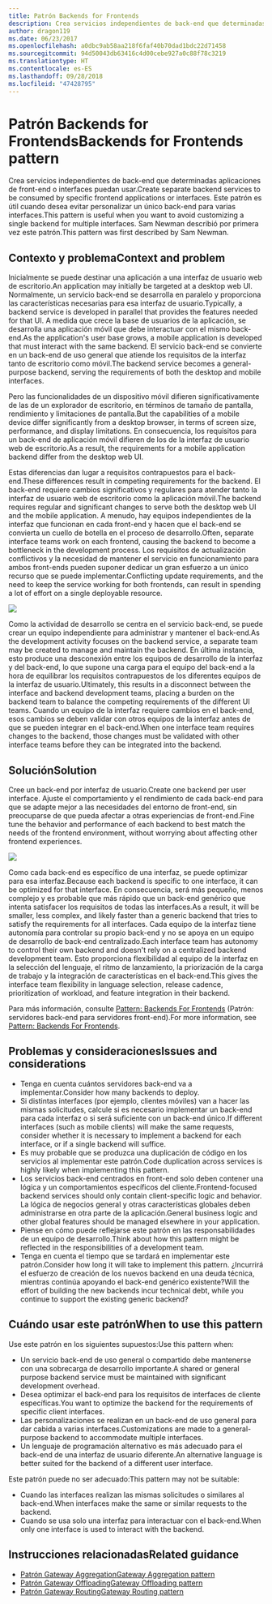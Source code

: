 ```yaml
---
title: Patrón Backends for Frontends
description: Crea servicios independientes de back-end que determinadas aplicaciones de front-end o interfaces puedan usar.
author: dragon119
ms.date: 06/23/2017
ms.openlocfilehash: a0dbc9ab58aa218f6faf40b70dad1bdc22d71458
ms.sourcegitcommit: 94d50043db63416c4d00cebe927a0c88f78c3219
ms.translationtype: HT
ms.contentlocale: es-ES
ms.lasthandoff: 09/28/2018
ms.locfileid: "47428795"
---
```

# <a name="backends-for-frontends-pattern"></a><span data-ttu-id="1175d-103">Patrón Backends for Frontends</span><span class="sxs-lookup"><span data-stu-id="1175d-103">Backends for Frontends pattern</span></span>

<span data-ttu-id="1175d-104">Crea servicios independientes de back-end que determinadas aplicaciones de front-end o interfaces puedan usar.</span><span class="sxs-lookup"><span data-stu-id="1175d-104">Create separate backend services to be consumed by specific frontend applications or interfaces.</span></span> <span data-ttu-id="1175d-105">Este patrón es útil cuando desea evitar personalizar un único back-end para varias interfaces.</span><span class="sxs-lookup"><span data-stu-id="1175d-105">This pattern is useful when you want to avoid customizing a single backend for multiple interfaces.</span></span> <span data-ttu-id="1175d-106">Sam Newman describió por primera vez este patrón.</span><span class="sxs-lookup"><span data-stu-id="1175d-106">This pattern was first described by Sam Newman.</span></span>

## <a name="context-and-problem"></a><span data-ttu-id="1175d-107">Contexto y problema</span><span class="sxs-lookup"><span data-stu-id="1175d-107">Context and problem</span></span>

<span data-ttu-id="1175d-108">Inicialmente se puede destinar una aplicación a una interfaz de usuario web de escritorio.</span><span class="sxs-lookup"><span data-stu-id="1175d-108">An application may initially be targeted at a desktop web UI.</span></span> <span data-ttu-id="1175d-109">Normalmente, un servicio back-end se desarrolla en paralelo y proporciona las características necesarias para esa interfaz de usuario.</span><span class="sxs-lookup"><span data-stu-id="1175d-109">Typically, a backend service is developed in parallel that provides the features needed for that UI.</span></span> <span data-ttu-id="1175d-110">A medida que crece la base de usuarios de la aplicación, se desarrolla una aplicación móvil que debe interactuar con el mismo back-end.</span><span class="sxs-lookup"><span data-stu-id="1175d-110">As the application's user base grows, a mobile application is developed that must interact with the same backend.</span></span> <span data-ttu-id="1175d-111">El servicio back-end se convierte en un back-end de uso general que atiende los requisitos de la interfaz tanto de escritorio como móvil.</span><span class="sxs-lookup"><span data-stu-id="1175d-111">The backend service becomes a general-purpose backend, serving the requirements of both the desktop and mobile interfaces.</span></span>

<span data-ttu-id="1175d-112">Pero las funcionalidades de un dispositivo móvil difieren significativamente de las de un explorador de escritorio, en términos de tamaño de pantalla, rendimiento y limitaciones de pantalla.</span><span class="sxs-lookup"><span data-stu-id="1175d-112">But the capabilities of a mobile device differ significantly from a desktop browser, in terms of screen size, performance, and display limitations.</span></span> <span data-ttu-id="1175d-113">En consecuencia, los requisitos para un back-end de aplicación móvil difieren de los de la interfaz de usuario web de escritorio.</span><span class="sxs-lookup"><span data-stu-id="1175d-113">As a result, the requirements for a mobile application backend differ from the desktop web UI.</span></span> 

<span data-ttu-id="1175d-114">Estas diferencias dan lugar a requisitos contrapuestos para el back-end.</span><span class="sxs-lookup"><span data-stu-id="1175d-114">These differences result in competing requirements for the backend.</span></span> <span data-ttu-id="1175d-115">El back-end requiere cambios significativos y regulares para atender tanto la interfaz de usuario web de escritorio como la aplicación móvil.</span><span class="sxs-lookup"><span data-stu-id="1175d-115">The backend requires regular and significant changes to serve both the desktop web UI and the mobile application.</span></span> <span data-ttu-id="1175d-116">A menudo, hay equipos independientes de la interfaz que funcionan en cada front-end y hacen que el back-end se convierta un cuello de botella en el proceso de desarrollo.</span><span class="sxs-lookup"><span data-stu-id="1175d-116">Often, separate interface teams work on each frontend, causing the backend to become a bottleneck in the development process.</span></span> <span data-ttu-id="1175d-117">Los requisitos de actualización conflictivos y la necesidad de mantener el servicio en funcionamiento para ambos front-ends pueden suponer dedicar un gran esfuerzo a un único recurso que se puede implementar.</span><span class="sxs-lookup"><span data-stu-id="1175d-117">Conflicting update requirements, and the need to keep the service working for both frontends, can result in spending a lot of effort on a single deployable resource.</span></span>

![](./_images/backend-for-frontend.png) 

<span data-ttu-id="1175d-118">Como la actividad de desarrollo se centra en el servicio back-end, se puede crear un equipo independiente para administrar y mantener el back-end.</span><span class="sxs-lookup"><span data-stu-id="1175d-118">As the development activity focuses on the backend service, a separate team may be created to manage and maintain the backend.</span></span> <span data-ttu-id="1175d-119">En última instancia, esto produce una desconexión entre los equipos de desarrollo de la interfaz y del back-end, lo que supone una carga para el equipo del back-end a la hora de equilibrar los requisitos contrapuestos de los diferentes equipos de la interfaz de usuario.</span><span class="sxs-lookup"><span data-stu-id="1175d-119">Ultimately, this results in a disconnect between the interface and backend development teams, placing a burden on the backend team to balance the competing requirements of the different UI teams.</span></span> <span data-ttu-id="1175d-120">Cuando un equipo de la interfaz requiere cambios en el back-end, esos cambios se deben validar con otros equipos de la interfaz antes de que se pueden integrar en el back-end.</span><span class="sxs-lookup"><span data-stu-id="1175d-120">When one interface team requires changes to the backend, those changes must be validated with other interface teams before they can be integrated into the backend.</span></span> 

## <a name="solution"></a><span data-ttu-id="1175d-121">Solución</span><span class="sxs-lookup"><span data-stu-id="1175d-121">Solution</span></span>

<span data-ttu-id="1175d-122">Cree un back-end por interfaz de usuario.</span><span class="sxs-lookup"><span data-stu-id="1175d-122">Create one backend per user interface.</span></span> <span data-ttu-id="1175d-123">Ajuste el comportamiento y el rendimiento de cada back-end para que se adapte mejor a las necesidades del entorno de front-end, sin preocuparse de que pueda afectar a otras experiencias de front-end.</span><span class="sxs-lookup"><span data-stu-id="1175d-123">Fine tune the behavior and performance of each backend to best match the needs of the frontend environment, without worrying about affecting other frontend experiences.</span></span>

![](./_images/backend-for-frontend-example.png) 

<span data-ttu-id="1175d-124">Como cada back-end es específico de una interfaz, se puede optimizar para esa interfaz.</span><span class="sxs-lookup"><span data-stu-id="1175d-124">Because each backend is specific to one interface, it can be optimized for that interface.</span></span> <span data-ttu-id="1175d-125">En consecuencia, será más pequeño, menos complejo y es probable que más rápido que un back-end genérico que intenta satisfacer los requisitos de todas las interfaces.</span><span class="sxs-lookup"><span data-stu-id="1175d-125">As a result, it will be smaller, less complex, and likely faster than a generic backend that tries to satisfy the requirements for all interfaces.</span></span> <span data-ttu-id="1175d-126">Cada equipo de la interfaz tiene autonomía para controlar su propio back-end y no se apoya en un equipo de desarrollo de back-end centralizado.</span><span class="sxs-lookup"><span data-stu-id="1175d-126">Each interface team has autonomy to control their own backend and doesn't rely on a centralized backend development team.</span></span> <span data-ttu-id="1175d-127">Esto proporciona flexibilidad al equipo de la interfaz en la selección del lenguaje, el ritmo de lanzamiento, la priorización de la carga de trabajo y la integración de características en el back-end.</span><span class="sxs-lookup"><span data-stu-id="1175d-127">This gives the interface team flexibility in language selection, release cadence, prioritization of workload, and feature integration in their backend.</span></span>

<span data-ttu-id="1175d-128">Para más información, consulte [Pattern: Backends For Frontends](https://samnewman.io/patterns/architectural/bff/) (Patrón: servidores back-end para servidores front-end).</span><span class="sxs-lookup"><span data-stu-id="1175d-128">For more information, see [Pattern: Backends For Frontends](https://samnewman.io/patterns/architectural/bff/).</span></span>

## <a name="issues-and-considerations"></a><span data-ttu-id="1175d-129">Problemas y consideraciones</span><span class="sxs-lookup"><span data-stu-id="1175d-129">Issues and considerations</span></span>

- <span data-ttu-id="1175d-130">Tenga en cuenta cuántos servidores back-end va a implementar.</span><span class="sxs-lookup"><span data-stu-id="1175d-130">Consider how many backends to deploy.</span></span>
- <span data-ttu-id="1175d-131">Si distintas interfaces (por ejemplo, clientes móviles) van a hacer las mismas solicitudes, calcule si es necesario implementar un back-end para cada interfaz o si será suficiente con un back-end único.</span><span class="sxs-lookup"><span data-stu-id="1175d-131">If different interfaces (such as mobile clients) will make the same requests, consider whether it is necessary to implement a backend for each interface, or if a single backend will suffice.</span></span>
- <span data-ttu-id="1175d-132">Es muy probable que se produzca una duplicación de código en los servicios al implementar este patrón.</span><span class="sxs-lookup"><span data-stu-id="1175d-132">Code duplication across services is highly likely when implementing this pattern.</span></span>
- <span data-ttu-id="1175d-133">Los servicios back-end centrados en front-end solo deben contener una lógica y un comportamientos específicos del cliente.</span><span class="sxs-lookup"><span data-stu-id="1175d-133">Frontend-focused backend services should only contain client-specific logic and behavior.</span></span> <span data-ttu-id="1175d-134">La lógica de negocios general y otras características globales deben administrarse en otra parte de la aplicación.</span><span class="sxs-lookup"><span data-stu-id="1175d-134">General business logic and other global features should be managed elsewhere in your application.</span></span>
- <span data-ttu-id="1175d-135">Piense en cómo puede reflejarse este patrón en las responsabilidades de un equipo de desarrollo.</span><span class="sxs-lookup"><span data-stu-id="1175d-135">Think about how this pattern might be reflected in the responsibilities of a development team.</span></span>
- <span data-ttu-id="1175d-136">Tenga en cuenta el tiempo que se tardará en implementar este patrón.</span><span class="sxs-lookup"><span data-stu-id="1175d-136">Consider how long it will take to implement this pattern.</span></span> <span data-ttu-id="1175d-137">¿Incurrirá el esfuerzo de creación de los nuevos backend en una deuda técnica, mientras continúa apoyando el back-end genérico existente?</span><span class="sxs-lookup"><span data-stu-id="1175d-137">Will the effort of building the new backends incur technical debt, while you continue to support the existing generic backend?</span></span>

## <a name="when-to-use-this-pattern"></a><span data-ttu-id="1175d-138">Cuándo usar este patrón</span><span class="sxs-lookup"><span data-stu-id="1175d-138">When to use this pattern</span></span>

<span data-ttu-id="1175d-139">Use este patrón en los siguientes supuestos:</span><span class="sxs-lookup"><span data-stu-id="1175d-139">Use this pattern when:</span></span>

- <span data-ttu-id="1175d-140">Un servicio back-end de uso general o compartido debe mantenerse con una sobrecarga de desarrollo importante.</span><span class="sxs-lookup"><span data-stu-id="1175d-140">A shared or general purpose backend service must be maintained with significant development overhead.</span></span>
- <span data-ttu-id="1175d-141">Desea optimizar el back-end para los requisitos de interfaces de cliente específicas.</span><span class="sxs-lookup"><span data-stu-id="1175d-141">You want to optimize the backend for the requirements of specific client interfaces.</span></span>
- <span data-ttu-id="1175d-142">Las personalizaciones se realizan en un back-end de uso general para dar cabida a varias interfaces.</span><span class="sxs-lookup"><span data-stu-id="1175d-142">Customizations are made to a general-purpose backend to accommodate multiple interfaces.</span></span>
- <span data-ttu-id="1175d-143">Un lenguaje de programación alternativo es más adecuado para el back-end de una interfaz de usuario diferente.</span><span class="sxs-lookup"><span data-stu-id="1175d-143">An alternative language is better suited for the backend of a different user interface.</span></span>

<span data-ttu-id="1175d-144">Este patrón puede no ser adecuado:</span><span class="sxs-lookup"><span data-stu-id="1175d-144">This pattern may not be suitable:</span></span>

- <span data-ttu-id="1175d-145">Cuando las interfaces realizan las mismas solicitudes o similares al back-end.</span><span class="sxs-lookup"><span data-stu-id="1175d-145">When interfaces make the same or similar requests to the backend.</span></span>
- <span data-ttu-id="1175d-146">Cuando se usa solo una interfaz para interactuar con el back-end.</span><span class="sxs-lookup"><span data-stu-id="1175d-146">When only one interface is used to interact with the backend.</span></span>

## <a name="related-guidance"></a><span data-ttu-id="1175d-147">Instrucciones relacionadas</span><span class="sxs-lookup"><span data-stu-id="1175d-147">Related guidance</span></span>

- [<span data-ttu-id="1175d-148">Patrón Gateway Aggregation</span><span class="sxs-lookup"><span data-stu-id="1175d-148">Gateway Aggregation pattern</span></span>](./gateway-aggregation.md)
- [<span data-ttu-id="1175d-149">Patrón Gateway Offloading</span><span class="sxs-lookup"><span data-stu-id="1175d-149">Gateway Offloading pattern</span></span>](./gateway-offloading.md)
- [<span data-ttu-id="1175d-150">Patrón Gateway Routing</span><span class="sxs-lookup"><span data-stu-id="1175d-150">Gateway Routing pattern</span></span>](./gateway-routing.md)


